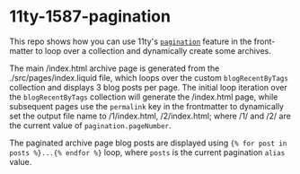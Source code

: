 # 11ty-1587-pagination

This repo shows how you can use 11ty's [`pagination`](https://www.11ty.dev/docs/pagination/) feature in the front-matter to loop over a collection and dynamically create some archives.

The main /index.html archive page is generated from the ./src/pages/index.liquid file, which loops over the custom `blogRecentByTags` collection and displays 3 blog posts per page. The initial loop iteration over the `blogRecentByTags` collection will generate the /index.html page, while subsequent pages use the `permalink` key in the frontmatter to dynamically set the output file name to /1/index.html, /2/index.html; where /1/ and /2/ are the current value of `pagination.pageNumber`.

The paginated archive page blog posts are displayed using `{% for post in posts %}...{% endfor %}` loop, where `posts` is the current pagination `alias` value.
